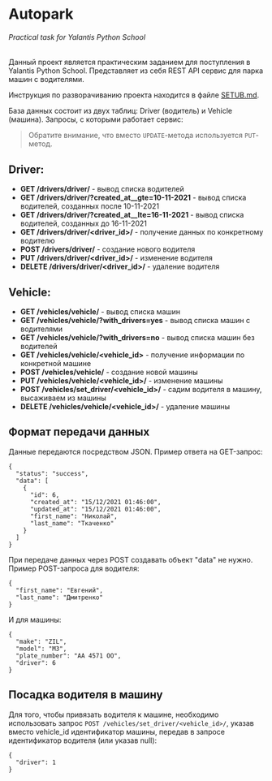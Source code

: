 # Autopark
###### Practical task for Yalantis Python School

Данный проект является практическим заданием для поступления в Yalantis Python School. Представляет из себя REST API сервис для парка машин с водителями.

Инструкция по разворачиванию проекта находится в файле [SETUB.md](SETUB.md).

База данных состоит из двух таблиц: Driver (водитель) и Vehicle (машина). Запросы, с которыми работает сервис:
> Обратите внимание, что вместо `UPDATE`-метода используется `PUT`-метод.
## Driver:
- **GET /drivers/driver/** - вывод списка водителей
- **GET /drivers/driver/?created_at__gte=10-11-2021** - вывод списка водителей, созданных после 10-11-2021
- **GET /drivers/driver/?created_at__lte=16-11-2021** - вывод списка водителей, созданных до 16-11-2021
- **GET /drivers/driver/<driver_id>/** - получение данных по конкретному водителю
- **POST /drivers/driver/** - создание нового водителя
- **PUT /drivers/driver/<driver_id>/** - изменение водителя
- **DELETE /drivers/driver/<driver_id>/** - удаление водителя

## Vehicle:
- **GET /vehicles/vehicle/** - вывод списка машин
- **GET /vehicles/vehicle/?with_drivers=yes** - вывод списка машин с водителями
- **GET /vehicles/vehicle/?with_drivers=no** - вывод списка машин без водителей
- **GET /vehicles/vehicle/<vehicle_id>** - получение информации по конкретной машине
- **POST /vehicles/vehicle/** - создание новой машины
- **PUT /vehicles/vehicle/<vehicle_id>/** - изменение машины
- **POST /vehicles/set_driver/<vehicle_id>/** - садим водителя в машину, высаживаем из машины  
- **DELETE /vehicles/vehicle/<vehicle_id>/** - удаление машины


## Формат передачи данных
Данные передаются посредством JSON. Пример ответа на GET-запрос:
```
{
  "status": "success",
  "data": [
    {
      "id": 6,
      "created_at": "15/12/2021 01:46:00",
      "updated_at": "15/12/2021 01:46:00",
      "first_name": "Николай",
      "last_name": "Ткаченко"
    }
  ]
}
```

При передаче данных через POST создавать объект "data" не нужно. Пример POST-запроса для водителя:
```
{
  "first_name": "Евгений",
  "last_name": "Дмитренко"
}
```
И для машины:
```
{
  "make": "ZIL",
  "model": "M3",
  "plate_number": "AA 4571 OO",
  "driver": 6
}
```

## Посадка водителя в машину

Для того, чтобы привязать водителя к машине, необходимо использовать запрос `POST /vehicles/set_driver/<vehicle_id>/`, указав вместо vehicle_id идентификатор машины, передав в запросе идентификатор водителя (или указав null):
```
{
  "driver": 1
}
```
